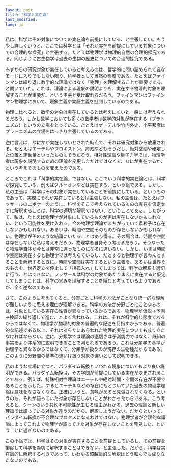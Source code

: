 ```yaml
---
layout: post
title: "科学と実在論"
last_modified: 
lang: ja
---
```


私は、科学はその対象についての実在論を前提にしている、と主張したい。もう少し詳しくいうと、ここでは科学とは「それが実在を前提にしている対象についての合理的な探究」と主張する。たとえば物理学は物理的自然の合理的探究である。同じように古生物学は過去の生物の歴史についての合理的探究である。

みずからの研究対象が実在していると考えるのは、哲学的に問い詰められて変なモードに入りでもしない限り、科学者として当然の態度である。たとえばファインマンは繰り返し数学的な理論ではなく「物理」を理解することが重要である、と問いていた。これは、理論による現象の説明よりも、実在する物理的対象を理解することが重要だ、という主張と受け取れるだろう。ファインマンはファインマン物理学において、現象主義や実証主義を批判しているのである。

物理に比べると、数学の対象は実在しているとは考えにくいと一般には考えられるだろう。しかし数学においても多くの数学者は数学的対象が存在する（プラトニズム）というの立場をとっている。たとえばゲーデルや竹内外史、小平邦彦はプラトニズムの立場をはっきり主張しているのである。

逆に言えば、なにかが実在しないとされた時点で、それは研究対象から放棄される。たとえばエーテルやフロギストン、瘴気などもそうだし、絶対空間や確定した位置と運動量といったものもそうだろう。相対性理論や量子力学では、物理学者は現象を説明するための理論を変更しただけではなくて、なにが実在するか、という考えそのものを変えたのである。

ところでこれは「科学的実在論」ではない。ここでいう科学的実在論とは、科学が探究している、例えばグルーオンなどは実在する、という論である。しかし、私の主張は「科学はその対象が実在していることを前提にしている」というものであって、実際にそれが実在しているとは主張しない。私の主張は、たとえばフッサールのエポケーのように、科学をそこで考えられているものの実在を仮定せずに解釈することは、科学の適切な解釈ではない、ということである。したがって、私は、たとえば物理学が対象にしているものが実は実在しないかもしれない、という可能性を受け入れる。今の物理学理論がまちがっていて素粒子は存在しないかもしれない。あるいは、時間や空間そのものが存在しないかもしれない。物理学がそのような結論にいたることはあり得る。その場合は、時間や空間は存在しないと私は考えるだろう、物理学者自身そう考えるだろう。そうなったら物理学自体が今とは非常に違ったものになるに違いない。しかし、いまは時間や空間は実在すると物理学では考えらているし、だとすると物理学が言わんとすることを解釈するときに、時間や空間は実在するという主張を、あるいは世界そのものを、世界定立を停止して「括弧入れ」してしまっては、科学の解釈を適切に行うことはできない。フッサールは科学の対象があたりまえに実在すると仮定してしまうことは、科学の営みを理解することを阻むと考えているようであるが、全く逆なのである。

さて、このように考えてくると、分野ごとに科学の方法がことなり統一的な理解が難しいように思える理由が理解できる。科学の方法が分野ごとにことなるのは、対象としている実在の性質が異なっているからである。物理学が仮説→予測→検証の繰り返しで進む、とよく言われる。これは、それが科学的な態度であるからではなくて、物理学が物理的対象の普遍的な記述を目指すからである。普遍的な記述である以上、それはあらたにあらわれた物理的実在についても成り立たなければならない。逆に、分類学では理論の適切さは予測能力ではなく、既知の事実をより体系的に説明できることで測られるであろう。これは分類学の基準が物理学と異なるからではなくて、分類学が扱うのが現存の生物種だからである。このように分野間の基準の違いは扱う対象の違いとして説明できる。

私のような立場に立つと、パラダイム転換といわれる現象についてもより良い説明ができる。パラダイム転換は、その学問が前提にしている実在が変更されることである。例えば、特殊相対性理論はエーテルや絶対時間・空間の存在が不要であることを示した。するとエーテルなどの存在にもとづいていた過去の物理学理論は意味をなさなくなる。正確にいうと、意味があると見做されなくなる。というのも、それが語っていた対象が存在しないことがわかったからである。こう考えると、クーンのいう共約不可能性が生じる理由がわかる。過去の理論と新しい理論では語っている対象が違うのだから、翻訳しようがない。だからといって、パラダイム転換が不合理なプロセスになるわけではない。物理学者が合理的な議論によってこれまで物理学が語ってきた対象が存在しないことを発見した、ということに過ぎないのである。

この小論では、科学はその対象が実在することを前提としているし、その前提を排除して科学を適切に解釈することはできない、と主張した。だから、科学は実在論的に解釈するべきであって、いわゆる超越論的な解釈はどう転んでも成り立たないのである。